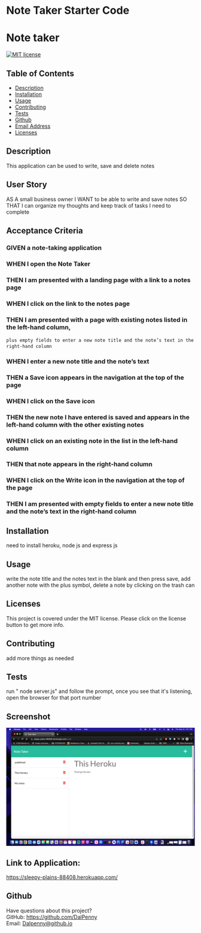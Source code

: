 # Note Taker Starter Code

# Note taker

  [![MIT license](https://img.shields.io/badge/License-MIT-blue.svg)](https://lbesson.mit-license.org/)

  ## Table of Contents
  * [Description](#description)
  * [Installation](#installation)
  * [Usage](#usage)
  * [Contributing](#contributing)
  * [Tests](#tests)
  * [Github](#github)
  * [Email Address](#email)
  * [Licenses](#licenses)

  
  ## Description
  This application can be used to write, save and delete notes
  
  ## User Story
  AS A small business owner
  I WANT to be able to write and save notes
  SO THAT I can organize my thoughts and keep track of tasks I need to complete
  
  ## Acceptance Criteria
  ### GIVEN a note-taking application
  ### WHEN I open the Note Taker
  ### THEN I am presented with a landing page with a link to a notes page
  ### WHEN I click on the link to the notes page
  ### THEN I am presented with a page with existing notes listed in the left-hand column, 
    plus empty fields to enter a new note title and the note’s text in the right-hand column
  ### WHEN I enter a new note title and the note’s text
  ### THEN a Save icon appears in the navigation at the top of the page
  ### WHEN I click on the Save icon
  ### THEN the new note I have entered is saved and appears in the left-hand column with the other existing notes
  ### WHEN I click on an existing note in the list in the left-hand column
  ### THEN that note appears in the right-hand column
  ### WHEN I click on the Write icon in the navigation at the top of the page
  ### THEN I am presented with empty fields to enter a new note title and the note’s text in the right-hand column

  ## Installation
  need to install heroku, node js and express js

  ## Usage
  write the note title and the notes text in the blank and then press save, add another note with the plus symbol, delete a note by clicking on the trash can
  ## Licenses
  This project is covered under the MIT license. Please click on the license button to get more info.
  
  ## Contributing
  add more things as needed
  
  ## Tests
  run " node  server.js" and follow the prompt, once you see that it's listening, open the browser for that port number 
  
  ## Screenshot
  <img width="1440" alt="Screen Shot" src="https://github.com/DalPenny/module11-notetaker/blob/52d72d18ff6c9ad2330835ca31ead349a5c7f1ed/public/assets/images/herokuscreenshot.png">
  
  ## Link to Application:
  https://sleepy-plains-88408.herokuapp.com/
  
  ## Github
  Have questions about this project?  
  GitHub: https://github.com/DalPenny  
  Email: Dalpenny@github.io

